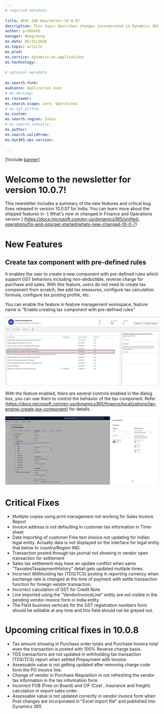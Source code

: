 ```yaml
---
# required metadata

title: APAC-IND-Newsletter-10-0-07
description: This topic describes changes incorporated in Dynamics 365 Application version 10-0-07
author: prabhatb
manager: Wangcheng
ms.date: 05/31/2020
ms.topic: article
ms.prod: 
ms.service: dynamics-ax-applications
ms.technology: 

# optional metadata

ms.search.form: 
audience: Application User
# ms.devlang: 
ms.reviewer: 
ms.search.scope: Core, Operations
# ms.tgt_pltfrm: 
ms.custom: 
ms.search.region: India
# ms.search.industry: 
ms.author: 
ms.search.validFrom: 
ms.dyn365.ops.version: 

---
```

[!include [banner](../includes/banner.md)]

# Welcome to the newsletter for version 10.0.7! 

This newsletter includes a summary of the new features and critical bug fixes released in version 10.0.07 for India.
You can learn more about the shipped features in 
-[ What's new or changed in Finance and Operations version ] (https://docs.microsoft.com/en-us/dynamics365/unified-operations/fin-and-ops/get-started/whats-new-changed-10-0-7)

# New Features
## Create tax component with pre-defined rules 

It enables the user to create a new component with pre-defined rules which support GST behaviors including non-deductible, 
reverse charge for purchase and sales. With this feature, users do not need to create tax component from scratch, 
like add tax measures, configure tax calculation formula, configure tax posting profile, etc. 

You can enable the feature in feature management workspace, feature name is "Enable creating tax component with pre-defined rules"

 ![](media/GST-Tax-component-Pre-defined-rule-1-10-0-07.PNG)
 
 With the feature enabled, there are several controls enabled in the dialog box, you can use them to control the behavior 
 of the tax component. Refer (https://docs.microsoft.com/en-us/dynamics365/finance/localizations/tax-engine-create-tax-component)
 for details.
 
 ![](media/GST-Tax-component-pre-defined-2-10-0-07.PNG)
 
# Critical Fixes 

- Multiple copies using print management not working for Sales Invoice Report 
-	Invoice address is not defaulting in customer tax information in Time-sheet 
-	Data Importing of customer Free text invoice not updating for Indian legal entity. Actually data is not displayed on 
  the interface for legal entity that below to country/Region IND. 
-	Transaction posted through tax journal not showing in vendor open transaction for settlement 
-	Sales tax settlement may have an update conflict when same "TaxsalesTaxpaymentHistory" detail gets updated multiple times. 
-	Incorrect Withholding tax (TDS/TCS) posting in reporting currency when exchange rate is changed at the time of payment 
  with settle transaction function for foreign vendor transaction. 
- Incorrect calculation of GST for Credit Note 
-	Line imported using the "VendorInvoiceLine"  entity are not visible in the pending vendor invoice form in India entity. 
-	The Field business verticals for the GST registration numbers form should be editable at any time and this field should
  not be greyed out. 


# Upcoming critical fixes in 10.0.8 

- Tax amount showing in Purchase order totals and Purchase Invoice total even the transaction is posted
  with 100%  Reverse charge basis. 
-	TDS transactions are not updated in withholding tax transaction (TDS/TCS)  report when settled Prepayment with Invoice. 
-	Assessable value is not getting updated after removing charge code form the PO Invoice line. 
-	Change of vendor in Purchase Requisition in not refreshing the vendor tax information in the tax information form 
-	Incorrect FOB (Free on Board) and CIF (Cost , insurance and freight)  calculation in export sales order . 
-	Assessable value is not updated correctly in vendor invoice form when Post changes are incorporated in "Excel import file" 
  and published into Dynamics 365
